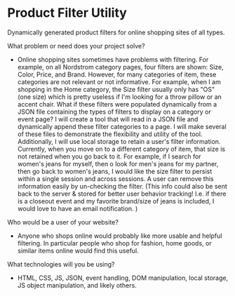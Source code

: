 # Product Filter Utility #
Dynamically generated product filters for online shopping sites of all types.

What problem or need does your project solve?

- Online shopping sites sometimes have problems with filtering. For example, on all Nordstrom category pages, four filters are shown: Size, Color, Price, and Brand. However, for many categories of item, these categories are not relevant or not informative. For example, when I am shopping in the Home category, the Size filter usually only has "OS" (one size) which is pretty useless if I'm looking for a throw pillow or an accent chair. What if these filters were populated dynamically from a JSON file containing the types of filters to display on a category or event page? I will create a tool that will read in a JSON file and dynamically append these filter categories to a page. I will make several of these files to demonstrate the flexibility and utility of the tool.
Additionally, I will use local storage to retain a user's filter information. Currently, when you move on to a different category of item, that size is not retained when you go back to it. For example, if I search for women's jeans for myself, then o look for men's jeans for my partner, then go back to women's jeans, I would like the size filter to persist within a single session and across sessions. A user can remove this information easily by un-checking the filter. (This info could also be sent back to the server & stored for better user behavior tracking! I.e. if there is a closeout event and my favorite brand/size of jeans is included, I would love to have an email notification. )

Who would be a user of your website?

- Anyone who shops online would probably like more usable and helpful filtering. In particular people who shop for fashion, home goods, or similar items online would find this useful.

What technologies will you be using?

- HTML, CSS, JS, JSON, event handling, DOM manipulation, local storage, JS object manipulation, and likely others.
